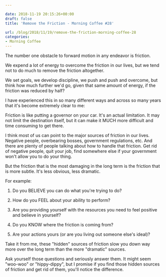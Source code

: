 ```yaml
---

date: 2018-11-19 20:15:26+00:00
draft: false
title: 'Remove the Friction - Morning Coffee #28'

url: /blog/2018/11/19/remove-the-friction-morning-coffee-28
categories:
- Morning Coffee
---
```




 


The number one obstacle to forward motion in any endeavor is friction.

We expend a lot of energy to overcome the friction in our lives, but we tend not to do much to remove the friction altogether.

We set goals, we develop discipline, we push and push and overcome, but think how much further we'd go, given that same amount of energy, if the friction was reduced by half?

I have experienced this in so many different ways and across so many years that it's become extremely clear to me:

Friction is like putting a governor on your car. It's an actual limitation. It may not limit the destination itself, but it can make it MUCH more difficult and time consuming to get there.

I think most of us can point to the major sources of friction in our lives. Negative people, overbearing bosses, government regulations, etc. And there are plenty of people talking about how to handle that friction. Get rid of negative people, quit your job, find somewhere else if your government won't allow you to do your thing.

But the friction that is the most damaging in the long term is the friction that is more subtle. It's less obvious, less dramatic.

For example: 

1. Do you BELIEVE you can do what you're trying to do?

2. How do you FEEL about your ability to perform?

3. Are you providing yourself with the resources you need to feel positive and believe in yourself?

4. Do you KNOW where the friction is coming from?

5. Are your actions yours (or are you living out someone else's ideal)?

Take it from me, these "hidden" sources of friction slow you down way more over the long term than the more "dramatic" sources. 

Ask yourself those questions and seriously answer them. It might seem "woo-woo" or "hippy-dippy", but I promise if you find those hidden sources of friction and get rid of them, you'll notice the difference.
